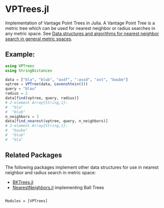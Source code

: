 # VPTrees.jl

Implementation of Vantage Point Trees in Julia. 
A Vantage Point Tree is a metric tree which can be used for nearest neighbor or radius searches in any metric space.
See [Data structures and algorithms for nearest neighbor search in general metric spaces](http://web.cs.iastate.edu/~honavar/nndatastructures.pdf).

## Example:
```julia
using VPTrees
using StringDistances

data = ["bla", "blub", "asdf", ":assd", "ast", "baube"]
vptree = VPTree(data, Levenshtein()))
query = "blau"
radius = 2
data[find(vptree, query, radius)]
# 2-element Array{String,1}:
#  "bla" 
#  "blub"
n_neighbors = 3
data[find_nearest(vptree, query, n_neighbors)]
# 3-element Array{String,1}:
#  "baube"
#  "blub" 
#  "bla"
```

## Related Packages
The following packages implement other data structures for use in nearest neighbor and radius search in metric space:
- [BKTrees.jl](https://github.com/zgornel/BKTrees.jl)
- [NearestNeighbors.jl](https://github.com/KristofferC/NearestNeighbors.jl) implementing Ball Trees


```@index
```

```@autodocs
Modules = [VPTrees]
```
